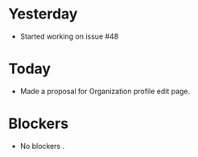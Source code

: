 # Yesterday
- Started working on issue #48

# Today
- Made a proposal for Organization profile edit page.

# Blockers
- No blockers .
